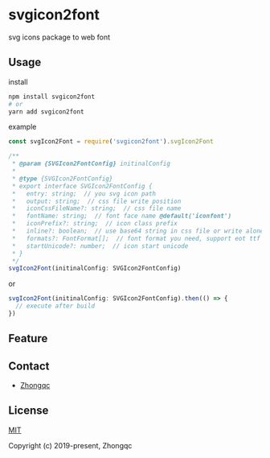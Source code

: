 # svgicon2font
svg icons package to web font

## Usage
install
```bash
npm install svgicon2font
# or
yarn add svgicon2font
```
example
```typescript
const svgIcon2Font = require('svgicon2font').svgIcon2Font

/**
 * @param {SVGIcon2FontConfig} initinalConfig
 *
 * @type {SVGIcon2FontConfig}
 * export interface SVGIcon2FontConfig {
 *   entry: string;  // you svg icon path
 *   output: string;  // css file write position
 *   iconCssFileName?: string;  // css file name
 *   fontName: string;  // font face name @default('iconfont')
 *   iconPrefix?: string;  // icon class prefix
 *   inline?: boolean;  // use base64 string in css file or write alone font file
 *   formats?: FontFormat[];  // font format you need, support eot ttf woff woff2
 *   startUnicode?: number;  // icon start unicode
 * }
 */
svgIcon2Font(initinalConfig: SVGIcon2FontConfig)
```
or
```typescript
svgIcon2Font(initinalConfig: SVGIcon2FontConfig).then(() => {
  // execute after build
})

```

## Feature

## Contact

- [Zhongqc](mailto:zhongqc7@gmail.com)

## License

[MIT](http://opensource.org/licenses/MIT)

Copyright (c) 2019-present, Zhongqc
